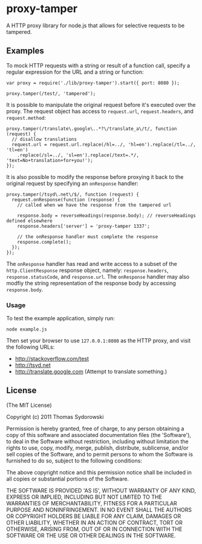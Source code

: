 # proxy-tamper

A HTTP proxy library for node.js that allows for selective requests to be tampered.

## Examples

To mock HTTP requests with a string or result of a function call, specify a regular expression for the URL and a string or function:

    var proxy = require('./lib/proxy-tamper').start({ port: 8080 });

    proxy.tamper(/test/, 'tampered');

It is possible to manipulate the original request before it's executed over the proxy. The request object has access to `request.url`, `request.headers`, and `request.method`:

    proxy.tamper(/translate\.google\..*?\/translate_a\/t/, function (request) {
      // disallow translations
      request.url = request.url.replace(/hl=../, 'hl=en').replace(/tl=../, 'tl=en')
        .replace(/sl=../, 'sl=en').replace(/text=.*/, 'text=No+translation+for+you!');
    });

It is also possible to modify the response before proxying it back to the original request by specifying an `onResponse` handler:

    proxy.tamper(/tsyd\.net\/$/, function (request) {
      request.onResponse(function (response) {
        // called when we have the response from the tampered url
      
        response.body = reverseHeadings(response.body); // reverseHeadings defined elsewhere
        response.headers['server'] = 'proxy-tamper 1337';
      
        // the onResponse handler must complete the response
        response.complete();
      });
    });

The `onResponse` handler has read and write access to a subset of the `http.ClientResponse` response object, namely: `response.headers`, `response.statusCode`, and `response.url`. The `onResponse` handler may also modfiy the string representation of the response body by accessing `response.body`.

### Usage

To test the example application, simply run:

    node example.js

Then set your browser to use `127.0.0.1:8080` as the HTTP proxy, and visit the following URLs:

 * <http://stackoverflow.com/test>
 * <http://tsyd.net>
 * <http://translate.google.com> (Attempt to translate something.)

## License

(The MIT License)

Copyright (c) 2011 Thomas Sydorowski

Permission is hereby granted, free of charge, to any person obtaining
a copy of this software and associated documentation files (the
'Software'), to deal in the Software without restriction, including
without limitation the rights to use, copy, modify, merge, publish,
distribute, sublicense, and/or sell copies of the Software, and to
permit persons to whom the Software is furnished to do so, subject to
the following conditions:

The above copyright notice and this permission notice shall be
included in all copies or substantial portions of the Software.

THE SOFTWARE IS PROVIDED 'AS IS', WITHOUT WARRANTY OF ANY KIND,
EXPRESS OR IMPLIED, INCLUDING BUT NOT LIMITED TO THE WARRANTIES OF
MERCHANTABILITY, FITNESS FOR A PARTICULAR PURPOSE AND NONINFRINGEMENT.
IN NO EVENT SHALL THE AUTHORS OR COPYRIGHT HOLDERS BE LIABLE FOR ANY
CLAIM, DAMAGES OR OTHER LIABILITY, WHETHER IN AN ACTION OF CONTRACT,
TORT OR OTHERWISE, ARISING FROM, OUT OF OR IN CONNECTION WITH THE
SOFTWARE OR THE USE OR OTHER DEALINGS IN THE SOFTWARE.
